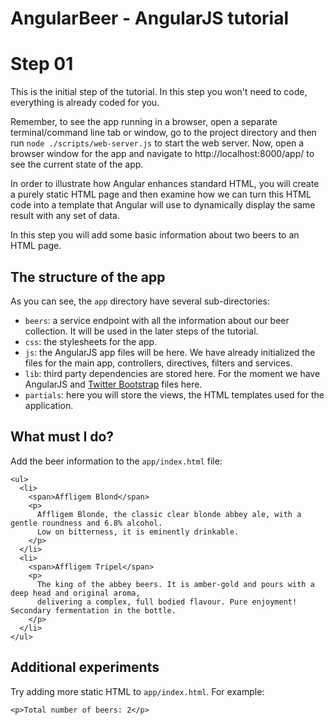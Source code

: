 # AngularBeer - AngularJS tutorial #

# Step 01 #

This is the initial step of the tutorial. In this step you won't need to code, everything is already coded for you.

Remember, to see the app running in a browser, open a separate terminal/command line tab or window, go to the project directory and then run `node ./scripts/web-server.js` to start the web server. Now, open a browser window for the app and navigate to http://localhost:8000/app/ to see the current state of the app.

In order to illustrate how Angular enhances standard HTML, you will create a purely static HTML page and then examine how we can turn this HTML code into a template that Angular will use to dynamically display the same result with any set of data.

In this step you will add some basic information about two beers to an HTML page.

## The structure of the app ##

As you can see, the `app` directory have several sub-directories:

* `beers`: a service endpoint with all the information about our beer collection. It will be used in the later steps of the tutorial.
* `css`: the stylesheets for the app. 
* `js`: the AngularJS app files will be here. We have already initialized the files for the main app, 
  controllers, directives, filters and services.
* `lib`: third party dependencies are stored here. For the moment we have AngularJS and [Twitter Bootstrap](http://getbootstrap.com/) 
  files here.
* `partials`: here you will store the views, the HTML templates used for the application.

## What must I do? ##

Add the beer information to the `app/index.html` file:


    <ul>
      <li>
        <span>Affligem Blond</span>
        <p>
          Affligem Blonde, the classic clear blonde abbey ale, with a gentle roundness and 6.8% alcohol. 
          Low on bitterness, it is eminently drinkable.
        </p>
      </li>
      <li>
        <span>Affligem Tripel</span>
        <p>
          The king of the abbey beers. It is amber-gold and pours with a deep head and original aroma, 
          delivering a complex, full bodied flavour. Pure enjoyment! Secondary fermentation in the bottle.
        </p>
      </li>
    </ul>

## Additional experiments ##

Try adding more static HTML to `app/index.html`. For example:


    <p>Total number of beers: 2</p>
